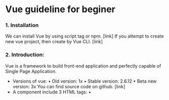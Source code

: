 # Vue guideline for beginer

### 1. Installation
We can install Vue by using script tag or npm. [link]
If you attempt to create new vue project, then create by Vue CLI. [link]

### 2. Introduction:
Vue is a framework to build front-end application and perfectly capable of Single Page Application.
- Versions of vue:
•	Old version: 1x
•	Stable version: 2.6.12
•	Beta new version: 3x
You can find source code on github. [link]
- A component include 3 HTML tags: 
•	<template>: write HTML code here to create template.
•	<script>: write js code here follow vue construction.
•	<style>: write css code here, we have some options like scss, sass, css with scoped or not.
You can split a component into 3 independent files (html, js, css) then import together in another file.
- Important options/ data inside a component:
•	name: specify name of component.
•	components: include name of other vue components will be used in the current component. [link]
•	props: include name of parent’s data is pass through v-bind or attribute to use it in the child component.
•	mixins: extend of component, can include data, methods, computed, etc. [link]
•	data declare:
◦	data (object type): declare global variables, can use in entire project.
◦	data() (function type): declare local variables, can access only by current component and child (through props).
•	computed: a simple operation functions without parameter to solve simple statement.
•	methods: write custom functions as you want.
•	watch: to track data changing with output is old and new variable. 

### 3. Template syntax:
- Data binding and directive:
•	mustache: <p>{{ variable }}</p> to render data of variable, variable can also be computed, methods, statement or ternary expressions. [link]
•	v-html: <span v-html=”variable”></span> will replace content of <span> with the variable’s value (not recommended). [link]
•	v-bind: <div v-bind:id=”randomID”></div> to bind value inside of HTML or component tag. [link]
•	v-model: create two-way binding on a form input element or a component. [link]
•	v-on: <button v-on:click=”doSomething()”></button> to handle action on click event. [link]
•	Other directive: v-if, v-for, v-show, etc. [link]
- Shorthand: we can use “:” instead of v-bind and “@” instead of v-on. [link]
- Life cycle hook: 
•	Built-in function let you call actions in specific life cycle of component. [link]
•	Diagram: [link]

### 4. Computed:
- Computed is a simplest function without parameter to solve one statement as short as possible. Instead of write a statement inside “mustache” , we can use computed to reuse function and make our code cleaner. [link]
- Computed is same as methods but it only re-evaluate only when some of its reactive dependencies have changed while methods are always re-evaluate. [link] 

### 5. Methods:
Methods as I said, it’s same as computed but can pass parameters into function.

### 6. Watch (or watchers):
Using watcher when you want to track and trace a data (variable) or computed changing. It return old and new data through parameter and you can do your work with it. [link]

Example:
```vue
data(): {
	return {
		message: “hello world”,
	}
}
watch: {
	message: function(newVal, oldVal) {
		// do something with new and old variable
	}
} 
```

### 7. Props:
- Using props to passing data variable from parent to child component with v-bind keyword. [link]

Parent component:
```vue
<template>
	<child-component v-bind:example-name=”name”></child-component>
<template>
<script>
import ChildComponent from “./child-component.vue”;
export default {
	name: “parent-component”,
	components: {
		 ChildComponent
	},
	data() {
		return {
			name: “Nguyen Van A”,
		}
	}
}
</script>
```

Child component:
```vue
<script>
export default {
	name: “child-component”,
	props: {
		exampleName: {
			type: String,
			default: “N/A”
		}
	}
}
</script>
```

- By default, props is one way binding and immutable, it’s mean that you can’t direct change prop data. Instead you need .sync keyword when binding it in parent component to allow mutable it in child component. [link]

### 8. Slot:
- Using slot to serve content to child component from parent component. It’s mean that you can put text, HTML tag, component, etc from parent component to render it inside child component. [link]

- You can naming slots to serve multiple slots. [link]
- Advance topic: scoped-slot can use to receive props from child component to parent component, vice versa data binding. [link]

### 9. Custom events:
- Using when you want use your own event handler, for example: v-on:example-event. [link]
- Advance topic: pass function as a prop [link]

### Reference:
- https://vuejs.org/v2/guide/index.html
- https://cli.vuejs.org/guide/
- https://michaelnthiessen.com/pass-function-as-prop/
